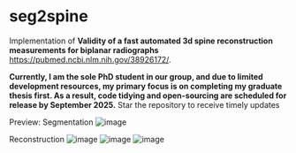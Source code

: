 # seg2spine
Implementation of **Validity of a fast automated 3d spine reconstruction measurements for biplanar radiographs** https://pubmed.ncbi.nlm.nih.gov/38926172/.

**Currently, I am the sole PhD student in our group, and due to limited development resources, my primary focus is on completing my graduate thesis first. As a result, code tidying and open-sourcing are scheduled for release by September 2025.** Star the repository to receive timely updates

Preview:
Segmentation
![image](https://github.com/user-attachments/assets/b28da424-2738-4d8d-b127-3ebdbe37d01f)

Reconstruction
![image](https://github.com/user-attachments/assets/e46adb2e-0f5c-4a25-bffe-b0487dde5bb2)
![image](https://github.com/user-attachments/assets/b56f0285-c920-4ff2-bd65-87938c06cb15)
![image](https://github.com/user-attachments/assets/216a7809-a17d-4b98-8fd6-148b16af50f4)
